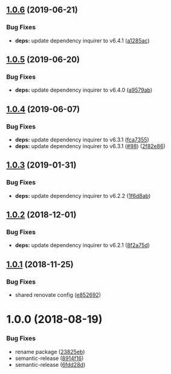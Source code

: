 ## [1.0.6](https://github.com/mike-works/node-fundamentals/compare/v1.0.5...v1.0.6) (2019-06-21)


### Bug Fixes

* **deps:** update dependency inquirer to v6.4.1 ([a1285ac](https://github.com/mike-works/node-fundamentals/commit/a1285ac))

## [1.0.5](https://github.com/mike-works/node-fundamentals/compare/v1.0.4...v1.0.5) (2019-06-20)


### Bug Fixes

* **deps:** update dependency inquirer to v6.4.0 ([a9579ab](https://github.com/mike-works/node-fundamentals/commit/a9579ab))

## [1.0.4](https://github.com/mike-works/node-fundamentals/compare/v1.0.3...v1.0.4) (2019-06-07)


### Bug Fixes

* **deps:** update dependency inquirer to v6.3.1 ([fca7355](https://github.com/mike-works/node-fundamentals/commit/fca7355))
* **deps:** update dependency inquirer to v6.3.1 ([#98](https://github.com/mike-works/node-fundamentals/issues/98)) ([2f82e86](https://github.com/mike-works/node-fundamentals/commit/2f82e86))

## [1.0.3](https://github.com/mike-works/node-fundamentals/compare/v1.0.2...v1.0.3) (2019-01-31)


### Bug Fixes

* **deps:** update dependency inquirer to v6.2.2 ([1f6d8ab](https://github.com/mike-works/node-fundamentals/commit/1f6d8ab))

## [1.0.2](https://github.com/mike-works/node-fundamentals/compare/v1.0.1...v1.0.2) (2018-12-01)


### Bug Fixes

* **deps:** update dependency inquirer to v6.2.1 ([8f2a75d](https://github.com/mike-works/node-fundamentals/commit/8f2a75d))

## [1.0.1](https://github.com/mike-works/node-fundamentals/compare/v1.0.0...v1.0.1) (2018-11-25)


### Bug Fixes

* shared renovate config ([e852692](https://github.com/mike-works/node-fundamentals/commit/e852692))

# 1.0.0 (2018-08-19)


### Bug Fixes

* rename package ([23825eb](https://github.com/mike-works/node-fundamentals/commit/23825eb))
* semantic-release ([8914f16](https://github.com/mike-works/node-fundamentals/commit/8914f16))
* semantic-release ([6fdd28d](https://github.com/mike-works/node-fundamentals/commit/6fdd28d))
